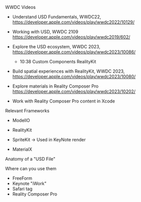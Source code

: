 

WWDC Videos

- Understand USD Fundamentals, WWDC22, https://developer.apple.com/videos/play/wwdc2022/10129/
- Working with USD, WWDC 2109 <https://developer.apple.com/videos/play/wwdc2019/602/>
- Explore the USD ecosystem, WWDC 2023, <https://developer.apple.com/videos/play/wwdc2023/10086/>
    - 10:38 Custom Components RealityKit

- Build spatial experiences with RealityKit, WWDC 2023, <https://developer.apple.com/videos/play/wwdc2023/10080/>
- Explore materials in Reality Composer Pro <https://developer.apple.com/videos/play/wwdc2023/10202/>
- Work with Reality Composer Pro content in Xcode 

Relevant Frameworks

- ModelIO
- RealityKit
- SpriteKit -> Used in KeyNote render


- MaterialX


Anatomy of a "USD File"

Where can you use them 
   - FreeForm
   - Keynote "iWork"
   - Safari <model> tag
   - Reality Composer Pro